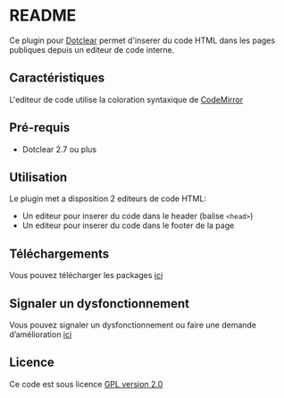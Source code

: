 # README #

Ce plugin pour [Dotclear](http://fr.dotclear.org/) permet d'inserer du code HTML dans les pages publiques depuis un editeur de code interne.

## Caractéristiques ##
L'editeur de code utilise la coloration syntaxique de [CodeMirror](http://codemirror.net/)

## Pré-requis ##
* Dotclear 2.7 ou plus

## Utilisation ##
Le plugin met a disposition 2 editeurs de code HTML:

* Un editeur pour inserer du code dans le header (balise `<head>`)
* Un editeur pour inserer du code dans le footer de la page

## Téléchargements ##
Vous pouvez télécharger les packages [ici](https://bitbucket.org/Gvx_/dcscript/downloads)

## Signaler un dysfonctionnement ##
Vous pouvez signaler un dysfonctionnement ou faire une demande d’amélioration [ici](https://bitbucket.org/Gvx_/dcscript/issues/new)

## Licence ##
Ce code est sous licence [GPL version 2.0](http://www.gnu.org/licenses/old-licenses/gpl-2.0.html)